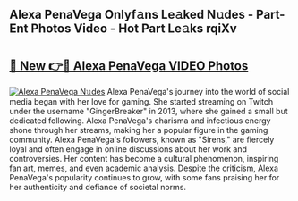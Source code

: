 ## Alexa PenaVega Onlyf𝚊ns Le𝚊ked N𝚞des - Part-Ent Photos Video - Hot Part Le𝚊ks rqiXv

# <h2><a href="http://ac30850.deff.icu/?id=Alexa+PenaVega">🔗 New 👉🔴 Alexa PenaVega VIDEO Photos</a></h2>

[![Alexa PenaVega N𝚞des](https://i.imgur.com/rIISA9y.gif)](http://ac30850.deff.icu/?id=Alexa+PenaVega)
Alexa PenaVega's journey into the world of social media began with her love for gaming. She started streaming on Twitch under the username "GingerBreaker" in 2013, where she gained a small but dedicated following. Alexa PenaVega's charisma and infectious energy shone through her streams, making her a popular figure in the gaming community. Alexa PenaVega's followers, known as "Sirens," are fiercely loyal and often engage in online discussions about her work and controversies. Her content has become a cultural phenomenon, inspiring fan art, memes, and even academic analysis. Despite the criticism, Alexa PenaVega's popularity continues to grow, with some fans praising her for her authenticity and defiance of societal norms.
